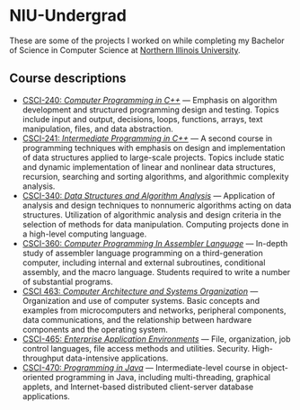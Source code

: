 # NIU-Undergrad
These are some of the projects I worked on while completing my Bachelor of Science in Computer Science at <a href="https://www.niu.edu/index.shtml" target="_blank">Northern Illinois University</a>.

## Course descriptions
* [CSCI-240: *Computer Programming in C++*](/CSCI-240) &mdash; Emphasis on algorithm development and structured programming design and testing. Topics include input and output, decisions, loops, functions, arrays, text manipulation, files, and data abstraction.
* [CSCI-241: *Intermediate Programming in C++*](/CSCI-241) &mdash; A second course in programming techniques with emphasis on design and implementation of data structures applied to large-scale projects. Topics include static and dynamic implementation of linear and nonlinear data structures, recursion, searching and sorting algorithms, and algorithmic complexity analysis.
* [CSCI-340: *Data Structures and Algorithm Analysis*](/CSCI-340) &mdash; Application of analysis and design techniques to nonnumeric algorithms acting on data structures. Utilization of algorithmic analysis and design criteria in the selection of methods for data manipulation. Computing projects done in a high-level computing language.
* [CSCI-360: *Computer Programming In Assembler Language*](/CSCI-360) &mdash; In-depth study of assembler language programming on a third-generation computer, including internal and external subroutines, conditional assembly, and the macro language. Students required to write a number of substantial programs.
* [CSCI 463: *Computer Architecture and Systems Organization*](/CSCI-463) &mdash; Organization and use of computer systems. Basic concepts and examples from microcomputers and networks, peripheral components, data communications, and the relationship between hardware components and the operating system.
* [CSCI-465: *Enterprise Application Environments*](/CSCI-465) &mdash; File, organization, job control languages, file access methods and utilities. Security. High-throughput data-intensive applications.
* [CSCI-470: *Programming in Java*](/CSCI-470) &mdash; Intermediate-level course in object-oriented programming in Java, including multi-threading, graphical applets, and Internet-based distributed client-server database applications.
